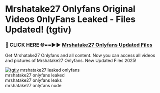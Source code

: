 # Mrshatake27 Onlyfans Original Videos 0nlyFans Leaked - Files Updated! (tgtiv)

<h3>🔴 CLICK HERE 🌐==►► <a href="https://tinyurl.com/2jnfzry5" rel="nofollow">Mrshatake27 Onlyfans Updated Files</a></h3>

Get Mrshatake27 Onlyfans and all content. Now you can access all videos and pictures of Mrshatake27 Onlyfans. New Updated Files 2025!

[![tgtiv](https://i.imgur.com/GyGTBgg.gif)](https://tinyurl.com/2jnfzry5)
mrshatake27 leaked onlyfans<br>
mrshatake27 onlyfans leaked<br>
mrshatake27 onlyfans leaks<br>
mrshatake27 onlyfans nude